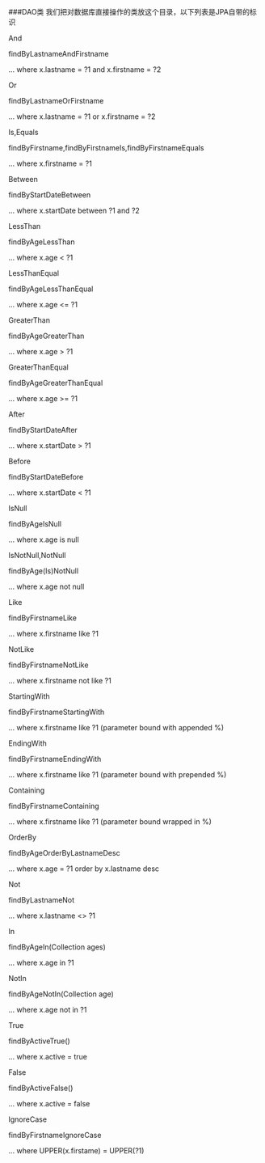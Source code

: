 ###DAO类
我们把对数据库直接操作的类放这个目录，以下列表是JPA自带的标识

And

findByLastnameAndFirstname

… where x.lastname = ?1 and x.firstname = ?2

Or

findByLastnameOrFirstname

… where x.lastname = ?1 or x.firstname = ?2

Is,Equals

findByFirstname,findByFirstnameIs,findByFirstnameEquals

… where x.firstname = ?1

Between

findByStartDateBetween

… where x.startDate between ?1 and ?2

LessThan

findByAgeLessThan

… where x.age < ?1

LessThanEqual

findByAgeLessThanEqual

… where x.age <= ?1

GreaterThan

findByAgeGreaterThan

… where x.age > ?1

GreaterThanEqual

findByAgeGreaterThanEqual

… where x.age >= ?1

After

findByStartDateAfter

… where x.startDate > ?1

Before

findByStartDateBefore

… where x.startDate < ?1

IsNull

findByAgeIsNull

… where x.age is null

IsNotNull,NotNull

findByAge(Is)NotNull

… where x.age not null

Like

findByFirstnameLike

… where x.firstname like ?1

NotLike

findByFirstnameNotLike

… where x.firstname not like ?1

StartingWith

findByFirstnameStartingWith

… where x.firstname like ?1 (parameter bound with appended %)

EndingWith

findByFirstnameEndingWith

… where x.firstname like ?1 (parameter bound with prepended %)

Containing

findByFirstnameContaining

… where x.firstname like ?1 (parameter bound wrapped in %)

OrderBy

findByAgeOrderByLastnameDesc

… where x.age = ?1 order by x.lastname desc

Not

findByLastnameNot

… where x.lastname <> ?1

In

findByAgeIn(Collection<Age> ages)

… where x.age in ?1

NotIn

findByAgeNotIn(Collection<Age> age)

… where x.age not in ?1

True

findByActiveTrue()

… where x.active = true

False

findByActiveFalse()

… where x.active = false

IgnoreCase

findByFirstnameIgnoreCase

… where UPPER(x.firstame) = UPPER(?1)

